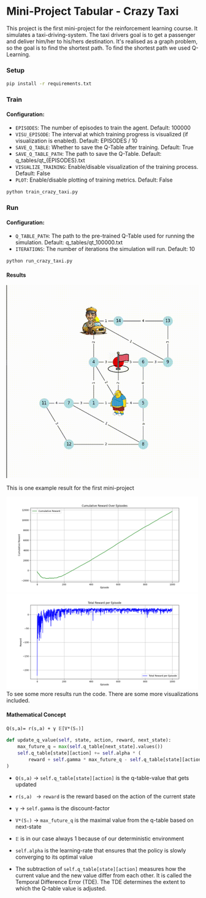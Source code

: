 # Mini-Project Tabular - Crazy Taxi
This project is the first mini-project for the reinforcement learning course. It simulates a taxi-driving-system. The taxi drivers goal is to get a passenger and deliver him/her to his/hers destination. It's realised as a graph problem, so the goal is to find the shortest path. To find the shortest path we used Q-Learning. 

### Setup
```bash
pip install -r requirements.txt
```

### Train

#### Configuration:
- `EPISODES`: The number of episodes to train the agent. Default: 100000
- `VISU_EPISODE`: The interval at which training progress is visualized (if visualization is enabled). Default: EPISODES / 10
- `SAVE_Q_TABLE`: Whether to save the Q-Table after training. Default: True
- `SAVE_Q_TABLE_PATH`: The path to save the Q-Table. Default: q_tables/qt_{EPISODES}.txt
- `VISUALIZE_TRAINING`: Enable/disable visualization of the training process. Default: False
- `PLOT`: Enable/disable plotting of training metrics. Default: False

```bash
python train_crazy_taxi.py
```

### Run
#### Configuration:
- `Q_TABLE_PATH`: The path to the pre-trained Q-Table used for running the simulation. Default: q_tables/qt_100000.txt
- `ITERATIONS`: The number of iterations the simulation will run. Default: 10

```bash
python run_crazy_taxi.py
```

#### Results
![crazy taxi](assets/visu.gif)

This is one example result for the first mini-project
<div>
    <img src="/tabular/plots/cumulative_reward_plot.png" alt="First Result" width="500">
    <img src="/tabular/plots/total_reward_plot.png" alt="First Result" width="500">
</div>
To see some more results run the code. There are some more visualizations included.

#### Mathematical Concept

`Q(s,a)= r(s,a) + γ 𝔼[V*(Sₜ)]` 

```python
def update_q_value(self, state, action, reward, next_state):
    max_future_q = max(self.q_table[next_state].values())
    self.q_table[state][action] += self.alpha * (
        reward + self.gamma * max_future_q - self.q_table[state][action]
)
```

- `Q(s,a)` → `self.q_table[state][action]` is the q-table-value that gets updated 
- `r(s,a) ` → ` reward ` is the reward based on the action of the current state
- ` γ ` → ` self.gamma ` is the discount-factor 
- ` V*(Sₜ) ` → `max_future_q` is the maximal value from the q-table based on next-state 
- `𝔼` is in our case always 1 because of our deterministic environment  

- `self.alpha` is the learning-rate that ensures that the policy is slowly converging to its optimal value

- The subtraction of `self.q_table[state][action]` measures how the current value and the new value differ from each other. It is called the Temporal Difference Error (TDE). The TDE determines the extent to which the Q-table value is adjusted.